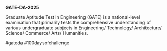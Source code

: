 **GATE-DA-2025**

Graduate Aptitude Test in Engineering (GATE) is a national-level examination that primarily tests the comprehensive understanding of various undergraduate subjects in Engineering/ Technology/ Architecture/ Science/ Commerce/ Arts/ Humanities.

#gateda #100daysofchallenge
